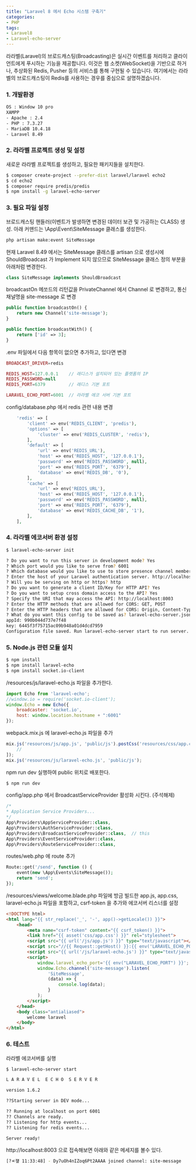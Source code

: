 ```yaml
---
title: "Laravel 8 에서 Echo 시스템 구축기"
categories: 
- PHP
tags:
- Laravel8
- Laravel-echo-server
---
```


라라벨(Laravel)의 브로드캐스팅(Broadcasting)은 실시간 이벤트를 처리하고 클라이언트에게 푸시하는 기능을 제공합니다. 이것은 웹 소켓(WebSocket)을 기반으로 하거나, 추상화된 Redis, Pusher 등의 서비스를 통해 구현될 수 있습니다. 여기에서는 라라벨의 브로드캐스팅이 Redis를 사용하는 경우를 중심으로 설명하겠습니다.

### 1. 개발환경  

```bash
OS : Window 10 pro
XAMPP
- Apache : 2.4
- PHP : 7.3.27
- MariaDB 10.4.18
- Laravel 8.49
```

### 2. 라라벨 프로젝트 생성 및 설정

새로운 라라벨 프로젝트를 생성하고, 필요한 패키지들을 설치한다.

```bash
$ composer create-project --prefer-dist laravel/laravel echo2
$ cd echo2
$ composer require predis/predis
$ npm install -g laravel-echo-server
```
### 3. 필요 파일 설정

브로드캐스팅 핸들러(이벤트가 발생하면 변경된 데이터 보관 및 가공하는 CLASS) 생성. 아래 커맨드는 \App\Event\SiteMessage 클래스를 생성한다. 

```bash
php artisan make:event SiteMessage
```

현재 Laravel 8.49 에서는 SiteMessage 클래스를 artisan 으로 생성시에 ShouldBroadcast 가 Implement 되지 않으므로 SiteMessage 클래스 정의 부분을 아래처럼 변경한다.

```php
class SiteMessage implements ShouldBroadcast
```

broadcastOn 메쏘드의 리턴값을 PrivateChannel 에서 Channel 로 변경하고, 통신 채널명을 site-message 로 변경

```php
public function broadcastOn() {
    return new Channel('site-message');
}

public function broadcastWith() {
    return ['id' => 3];
}
```

.env 파일에서 다음 항목이 없으면 추가하고, 있다면 변경

```php
BROADCAST_DRIVER=redis

REDIS_HOST=127.0.0.1    // 래디스가 설치되어 있는 플랫폼의 IP 
REDIS_PASSWORD=null
REDIS_PORT=6379         // 래디스 기본 포트

LARAVEL_ECHO_PORT=6001  // 라라벨 에코 서버 기본 포트
```

config/database.php 에서 redis 관련 내용 변경

```php
    'redis' => [
        'client' => env('REDIS_CLIENT', 'predis'),
        'options' => [
            'cluster' => env('REDIS_CLUSTER', 'redis'),            
        ],
        'default' => [
            'url' => env('REDIS_URL'),
            'host' => env('REDIS_HOST', '127.0.0.1'),
            'password' => env('REDIS_PASSWORD', null),
            'port' => env('REDIS_PORT', '6379'),
            'database' => env('REDIS_DB', '0'),
        ],
        'cache' => [
            'url' => env('REDIS_URL'),
            'host' => env('REDIS_HOST', '127.0.0.1'),
            'password' => env('REDIS_PASSWORD', null),
            'port' => env('REDIS_PORT', '6379'),
            'database' => env('REDIS_CACHE_DB', '1'),
        ],
    ],
```

### 4. 라라벨 에코서버 환경 설정

```bash 
$ laravel-echo-server init

? Do you want to run this server in development mode? Yes
? Which port would you like to serve from? 6001
? Which database would you like to use to store presence channel members? redis
? Enter the host of your Laravel authentication server. http://localhost:8003
? Will you be serving on http or https? http
? Do you want to generate a client ID/Key for HTTP API? Yes
? Do you want to setup cross domain access to the API? Yes
? Specify the URI that may access the API: http://localhost:8003
? Enter the HTTP methods that are allowed for CORS: GET, POST
? Enter the HTTP headers that are allowed for CORS: Origin, Content-Type, X-Auth
? What do you want this config to be saved as? laravel-echo-server.json
appId: 990b044d737e7f48
key: 6445f3f75715ac09b948a01d4dcd7959
Configuration file saved. Run laravel-echo-server start to run server.
```

### 5. Node.js 관련 모듈 설치

```bash
$ npm install
$ npm install laravel-echo
$ npm install socket.io-client
```

/resources/js/laravel-echo.js 파일을 추가한다.

```js
import Echo from 'laravel-echo';
//window.io = require('socket.io-client');
window.Echo = new Echo({
    broadcaster: 'socket.io',
    host: window.location.hostname + ":6001"
});
```

webpack.mix.js 에 laravel-echo.js 파일을 추가

```js
mix.js('resources/js/app.js', 'public/js').postCss('resources/css/app.css', 'public/css', [
    //
]);
mix.js('resources/js/laravel-echo.js', 'public/js');
```

npm run dev 실행하여 public 위치로 배포한다.

```bash
$ npm run dev
```

config/app.php 에서 BroadcastServiceProvider 활성화 시킨다. (주석해제)

```php
/*
* Application Service Providers...
*/
App\Providers\AppServiceProvider::class,
App\Providers\AuthServiceProvider::class,
App\Providers\BroadcastServiceProvider::class,  // this
App\Providers\EventServiceProvider::class,
App\Providers\RouteServiceProvider::class,
```

routes/web.php 에 route 추가

```php
Route::get('/send', function () {
    event(new \App\Events\SiteMessage());
    return 'send';
});
```

/resources/views/welcome.blade.php 파일에 방금 빌드한 app.js, app.css, laravel-echo.js 파일을 포함하고, csrf-token 을 추가와 에코서버 리스너를 설정


```html
<!DOCTYPE html>
<html lang="{{ str_replace('_', '-', app()->getLocale()) }}">
    <head>
        <meta name="csrf-token" content="{{ csrf_token() }}">
        <link href="{{ asset('css/app.css') }}" rel="stylesheet">
        <script src="{{ url('/js/app.js') }}" type="text/javascript"></script>
        <script src="//{{ Request::getHost() }}:{{ env('LARAVEL_ECHO_PORT') }}/socket.io/socket.io.js"></script>
        <script src="{{ url('/js/laravel-echo.js') }}" type="text/javascript"></script>
        <script>
            window.laravel_echo_port='{{ env("LARAVEL_ECHO_PORT") }}';
            window.Echo.channel('site-message').listen(
                'SiteMessage', 
                (data) => {
                    console.log(data);
                }
            );
        </script>
    </head>
    <body class="antialiased">
        welcome laravel
    </body>
</html>
```

### 6. 테스트 

라라벨 에코서버를 실행

```bash 
$ laravel-echo-server start

L A R A V E L  E C H O  S E R V E R

version 1.6.2

??Starting server in DEV mode...

?? Running at localhost on port 6001
?? Channels are ready.
?? Listening for http events...
?? Listening for redis events...

Server ready!
```

http://localhost:8003 으로 접속해보면 아래와 같은 메세지를 볼수 있다.

```bash
[?ㅼ쟾 11:33:48] - Dy7uOh4nIZoq6Pt2AAAA joined channel: site-message
```

